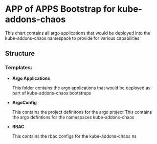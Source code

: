 # APP of APPS Bootstrap for kube-addons-chaos

This chart contains all argo applications that would be deployed into the kube-addons-chaos namespace to provide for various capabilities

## Structure

### **Templates:**
 

- **Argo Applications**

    This folder contains the argo applications that would be deployed as part of kube-addons-chaos bootstraps

- **ArgoConfig**

    This contains the project definitons for the argo project
    This contains the argo defintions for the namespaces kube-addons-chaos
  
- **RBAC**

    This contains the rbac configs for the kube-addons-chaos ns
